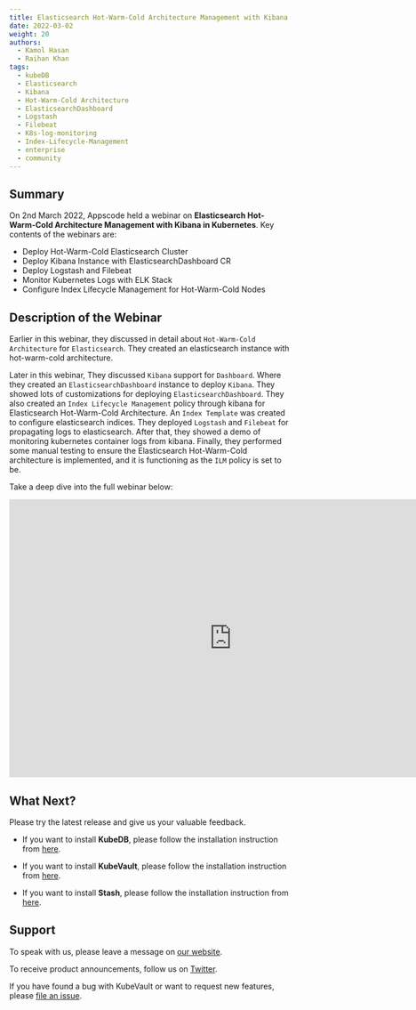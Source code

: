 ```yaml
---
title: Elasticsearch Hot-Warm-Cold Architecture Management with Kibana in Kubernetes
date: 2022-03-02
weight: 20
authors:
  - Kamol Hasan
  - Raihan Khan
tags:
  - kubeDB
  - Elasticsearch
  - Kibana
  - Hot-Warm-Cold Architecture
  - ElasticsearchDashboard
  - Logstash
  - Filebeat
  - K8s-log-monitoring
  - Index-Lifecycle-Management
  - enterprise
  - community
---
```


## Summary

On 2nd March 2022, Appscode held a webinar on **Elasticsearch Hot-Warm-Cold Architecture Management with Kibana in Kubernetes**. Key contents of the webinars are:

-  Deploy Hot-Warm-Cold Elasticsearch Cluster
-  Deploy Kibana Instance with ElasticsearchDashboard CR
-  Deploy Logstash and Filebeat
-  Monitor Kubernetes Logs with ELK Stack
-  Configure Index Lifecycle Management for Hot-Warm-Cold Nodes



## Description of the Webinar

Earlier in this webinar, they discussed in detail about `Hot-Warm-Cold Architecture` for `Elasticsearch`. They created an elasticsearch instance with hot-warm-cold architecture.

Later in this webinar, They discussed `Kibana` support for `Dashboard`. Where they created an `ElasticsearchDashboard` instance to deploy `Kibana`. They showed lots of customizations for deploying `ElasticsearchDashboard`. They also created an `Index Lifecycle Management` policy through kibana for Elasticsearch Hot-Warm-Cold Architecture. An `Index Template` was created to configure elasticsearch indices. They deployed `Logstash` and `Filebeat` for propagating logs to elasticsearch. After that, they showed a demo of monitoring kubernetes container logs from kibana. Finally, they performed some manual testing to ensure the Elasticsearch Hot-Warm-Cold architecture is implemented, and it is functioning as the `ILM` policy is set to be.


  Take a deep dive into the full webinar below:

<iframe width="800" height="500" src="https://youtu.be/R-eYc2cUXQY" title="Elasticsearch Hot-Warm-Cold Architecture Management with Kibana in Kubernetes" frameborder="0" allow="accelerometer; autoplay; clipboard-write; encrypted-media; gyroscope; picture-in-picture" allowfullscreen></iframe>

## What Next?

Please try the latest release and give us your valuable feedback.

* If you want to install **KubeDB**, please follow the installation instruction from [here](https://kubedb.com/docs/v2021.12.21/welcome/).

* If you want to install **KubeVault**, please follow the installation instruction from [here](https://kubevault.com/docs/v2022.01.11/setup/).
 
* If you want to install **Stash**, please follow the installation instruction from [here](https://stash.run/docs/v2021.11.24/setup/).



## Support

To speak with us, please leave a message on [our website](https://appscode.com/contact/).

To receive product announcements, follow us on [Twitter](https://twitter.com/KubeVault).

If you have found a bug with KubeVault or want to request new features, please [file an issue](https://github.com/kubevault/project/issues/new).
